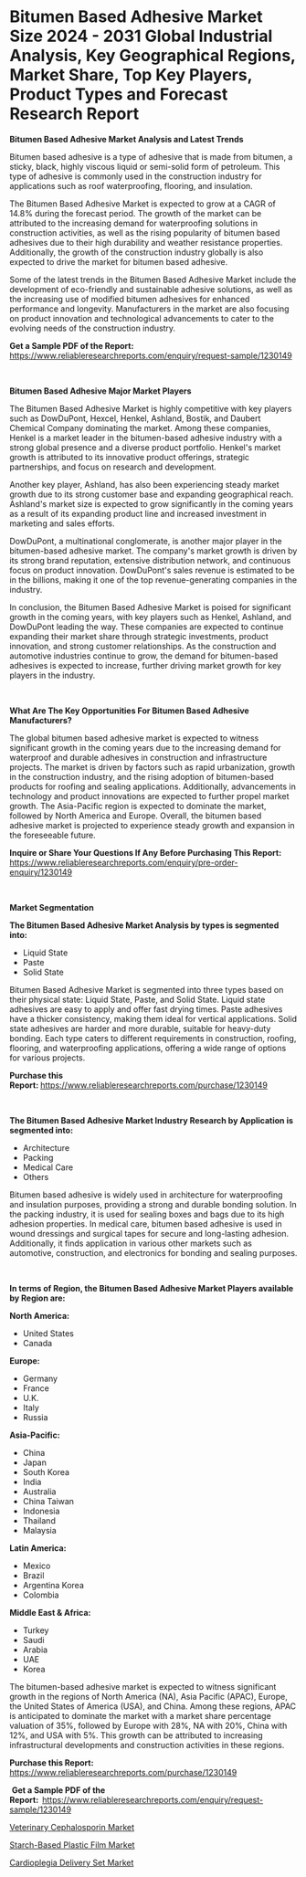 <p><h1>Bitumen Based Adhesive Market Size 2024 - 2031 Global Industrial Analysis, Key Geographical Regions, Market Share, Top Key Players, Product Types and Forecast Research Report</h1></p><p><strong>Bitumen Based Adhesive Market Analysis and Latest Trends</strong></p>
<p><p>Bitumen based adhesive is a type of adhesive that is made from bitumen, a sticky, black, highly viscous liquid or semi-solid form of petroleum. This type of adhesive is commonly used in the construction industry for applications such as roof waterproofing, flooring, and insulation.</p><p>The Bitumen Based Adhesive Market is expected to grow at a CAGR of 14.8% during the forecast period. The growth of the market can be attributed to the increasing demand for waterproofing solutions in construction activities, as well as the rising popularity of bitumen based adhesives due to their high durability and weather resistance properties. Additionally, the growth of the construction industry globally is also expected to drive the market for bitumen based adhesive.</p><p>Some of the latest trends in the Bitumen Based Adhesive Market include the development of eco-friendly and sustainable adhesive solutions, as well as the increasing use of modified bitumen adhesives for enhanced performance and longevity. Manufacturers in the market are also focusing on product innovation and technological advancements to cater to the evolving needs of the construction industry.</p></p>
<p><strong>Get a Sample PDF of the Report:&nbsp;</strong> <a href="https://www.reliableresearchreports.com/enquiry/request-sample/1230149">https://www.reliableresearchreports.com/enquiry/request-sample/1230149</a></p>
<p>&nbsp;</p>
<p><strong>Bitumen Based Adhesive Major Market Players</strong></p>
<p><p>The Bitumen Based Adhesive Market is highly competitive with key players such as DowDuPont, Hexcel, Henkel, Ashland, Bostik, and Daubert Chemical Company dominating the market. Among these companies, Henkel is a market leader in the bitumen-based adhesive industry with a strong global presence and a diverse product portfolio. Henkel's market growth is attributed to its innovative product offerings, strategic partnerships, and focus on research and development.</p><p>Another key player, Ashland, has also been experiencing steady market growth due to its strong customer base and expanding geographical reach. Ashland's market size is expected to grow significantly in the coming years as a result of its expanding product line and increased investment in marketing and sales efforts.</p><p>DowDuPont, a multinational conglomerate, is another major player in the bitumen-based adhesive market. The company's market growth is driven by its strong brand reputation, extensive distribution network, and continuous focus on product innovation. DowDuPont's sales revenue is estimated to be in the billions, making it one of the top revenue-generating companies in the industry.</p><p>In conclusion, the Bitumen Based Adhesive Market is poised for significant growth in the coming years, with key players such as Henkel, Ashland, and DowDuPont leading the way. These companies are expected to continue expanding their market share through strategic investments, product innovation, and strong customer relationships. As the construction and automotive industries continue to grow, the demand for bitumen-based adhesives is expected to increase, further driving market growth for key players in the industry.</p></p>
<p>&nbsp;</p>
<p><strong>What Are The Key Opportunities For Bitumen Based Adhesive Manufacturers?</strong></p>
<p><p>The global bitumen based adhesive market is expected to witness significant growth in the coming years due to the increasing demand for waterproof and durable adhesives in construction and infrastructure projects. The market is driven by factors such as rapid urbanization, growth in the construction industry, and the rising adoption of bitumen-based products for roofing and sealing applications. Additionally, advancements in technology and product innovations are expected to further propel market growth. The Asia-Pacific region is expected to dominate the market, followed by North America and Europe. Overall, the bitumen based adhesive market is projected to experience steady growth and expansion in the foreseeable future.</p></p>
<p><strong>Inquire or Share Your Questions If Any Before Purchasing This Report:</strong> <a href="https://www.reliableresearchreports.com/enquiry/pre-order-enquiry/1230149">https://www.reliableresearchreports.com/enquiry/pre-order-enquiry/1230149</a></p>
<p>&nbsp;</p>
<p><strong>Market Segmentation</strong></p>
<p><strong>The Bitumen Based Adhesive Market Analysis by types is segmented into:</strong></p>
<p><ul><li>Liquid State</li><li>Paste</li><li>Solid State</li></ul></p>
<p><p>Bitumen Based Adhesive Market is segmented into three types based on their physical state: Liquid State, Paste, and Solid State. Liquid state adhesives are easy to apply and offer fast drying times. Paste adhesives have a thicker consistency, making them ideal for vertical applications. Solid state adhesives are harder and more durable, suitable for heavy-duty bonding. Each type caters to different requirements in construction, roofing, flooring, and waterproofing applications, offering a wide range of options for various projects.</p></p>
<p><strong>Purchase this Report:&nbsp;</strong><a href="https://www.reliableresearchreports.com/purchase/1230149">https://www.reliableresearchreports.com/purchase/1230149</a></p>
<p>&nbsp;</p>
<p><strong>The Bitumen Based Adhesive Market Industry Research by Application is segmented into:</strong></p>
<p><ul><li>Architecture</li><li>Packing</li><li>Medical Care</li><li>Others</li></ul></p>
<p><p>Bitumen based adhesive is widely used in architecture for waterproofing and insulation purposes, providing a strong and durable bonding solution. In the packing industry, it is used for sealing boxes and bags due to its high adhesion properties. In medical care, bitumen based adhesive is used in wound dressings and surgical tapes for secure and long-lasting adhesion. Additionally, it finds application in various other markets such as automotive, construction, and electronics for bonding and sealing purposes.</p></p>
<p>&nbsp;</p>
<p><strong>In terms of Region, the Bitumen Based Adhesive Market Players available by Region are:</strong></p>
<p>
    <p> <strong> North America: </strong>
        <ul>
            <li>United States</li>
            <li>Canada</li>
        </ul>
        </p> 
    <p> <strong> Europe: </strong>
        <ul>
            <li>Germany</li>
            <li>France</li>
            <li>U.K.</li>
            <li>Italy</li>
            <li>Russia</li>
        </ul>
        </p> 
    <p> <strong> Asia-Pacific: </strong>
        <ul>
            <li>China</li>
            <li>Japan</li>
            <li>South Korea</li>
            <li>India</li>
            <li>Australia</li>
            <li>China Taiwan</li>
            <li>Indonesia</li>
            <li>Thailand</li>
            <li>Malaysia</li>
        </ul>
        </p> 
    <p> <strong> Latin America: </strong>
        <ul>
            <li>Mexico</li>
            <li>Brazil</li>
            <li>Argentina Korea</li>
            <li>Colombia</li>
        </ul>
        </p> 
    <p> <strong> Middle East & Africa: </strong>
        <ul>
            <li>Turkey</li>
            <li>Saudi</li>
            <li>Arabia</li>
            <li>UAE</li>
            <li>Korea</li>
        </ul>
    </p>
    </p>
<p><p>The bitumen-based adhesive market is expected to witness significant growth in the regions of North America (NA), Asia Pacific (APAC), Europe, the United States of America (USA), and China. Among these regions, APAC is anticipated to dominate the market with a market share percentage valuation of 35%, followed by Europe with 28%, NA with 20%, China with 12%, and USA with 5%. This growth can be attributed to increasing infrastructural developments and construction activities in these regions.</p></p>
<p><strong>Purchase this Report: </strong><a href="https://www.reliableresearchreports.com/purchase/1230149">https://www.reliableresearchreports.com/purchase/1230149</a></p>
<p>&nbsp;<strong>Get a Sample PDF of the Report:&nbsp;&nbsp;</strong><a href="https://www.reliableresearchreports.com/enquiry/request-sample/1230149">https://www.reliableresearchreports.com/enquiry/request-sample/1230149</a></p>
<p><strong></strong></p>
<p><p><a href="https://lydian-appliance-61d.notion.site/Veterinary-Cephalosporin-Market-Growth-Market-Trends-COVID-19-Impact-and-Forecasts-for-period-fro-adde82259d994f2dbb3ced3b7f099112">Veterinary Cephalosporin Market</a></p><p><a href="https://github.com/Sherrillcrooksxa8i18ucf2m/Market-Research-Report-List-1/blob/main/starch-based-plastic-film-market.md">Starch-Based Plastic Film Market</a></p><p><a href="https://summer-dogwood-3e9.notion.site/Cardioplegia-Delivery-Set-Market-Provides-a-Comprehensive-Analysis-Including-a-Macro-Overview-of-the-f6874d964b794632a237adc2498febb1">Cardioplegia Delivery Set Market</a></p></p>